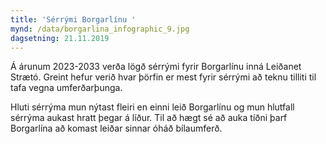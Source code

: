 ```yaml
---
title: 'Sérrými Borgarlínu '
mynd: /data/borgarlina_infographic_9.jpg
dagsetning: 21.11.2019
---
```

Á árunum 2023-2033 verða lögð sérrými fyrir Borgarlínu inná Leiðanet Strætó. Greint hefur verið hvar þörfin er mest fyrir sérrými að teknu tilliti til tafa vegna umferðarþunga. 

Hluti sérrýma mun nýtast fleiri en einni leið Borgarlínu og mun hlutfall sérrýma aukast hratt þegar á líður. Til að hægt sé að auka tíðni þarf Borgarlína að komast leiðar sinnar óháð bílaumferð.
